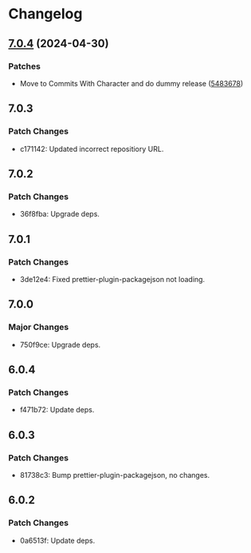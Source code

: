 # Changelog

## [7.0.4](https://github.com/will-stone/prettier-config/compare/v7.0.3...v7.0.4) (2024-04-30)

### Patches

- Move to Commits With Character and do dummy release
  ([5483678](https://github.com/will-stone/prettier-config/commit/5483678f455063819a15e96633393b2a5d564976))

## 7.0.3

### Patch Changes

- c171142: Updated incorrect repositiory URL.

## 7.0.2

### Patch Changes

- 36f8fba: Upgrade deps.

## 7.0.1

### Patch Changes

- 3de12e4: Fixed prettier-plugin-packagejson not loading.

## 7.0.0

### Major Changes

- 750f9ce: Upgrade deps.

## 6.0.4

### Patch Changes

- f471b72: Update deps.

## 6.0.3

### Patch Changes

- 81738c3: Bump prettier-plugin-packagejson, no changes.

## 6.0.2

### Patch Changes

- 0a6513f: Update deps.

